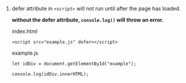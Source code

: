 1. defer attribute in `<script>` will not run until after the page has loaded.

    **without the defer attribute, `console.log()` will throw an error.**

    index.html
    ```
    <script src="example.js" defer></script>
    ```

    example.js
    ```
    let idDiv = document.getElementById("example");

    console.log(idDiv.innerHTML);
    ```